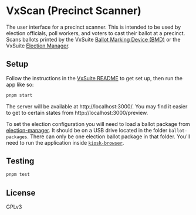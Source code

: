 # VxScan (Precinct Scanner)

The user interface for a precinct scanner. This is intended to be used by
election officials, poll workers, and voters to cast their ballot at a precinct.
Scans ballots printed by the VxSuite [Ballot Marking Device (BMD)](../bmd) or
the VxSuite [Election Manager](../election-manager).

## Setup

Follow the instructions in the [VxSuite README](../../README.md) to get set up,
then run the app like so:

```sh
pnpm start
```

The server will be available at http://localhost:3000/. You may find it easier
to get to certain states from http://localhost:3000/preview.

To set the election configuration you will need to load a ballot package from
[election-manager](../election-manager). It should be on a USB drive located in
the folder `ballot-packages`. There can only be one election ballot package in
that folder. You'll need to run the application inside
[`kiosk-browser`](https://github.com/votingworks/kiosk-browser).

## Testing

```sh
pnpm test
```

## License

GPLv3
